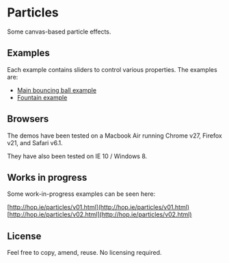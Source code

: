 # Particles

Some canvas-based particle effects.

## Examples

Each example contains sliders to control various properties. The examples are:

* [Main bouncing ball example](http://hop.ie/particles/)
* [Fountain example](http://hop.ie/particles/fountain.html)

## Browsers

The demos have been tested on a Macbook Air running Chrome v27, Firefox v21, and Safari v6.1.

They have also been tested on IE 10 / Windows 8.

## Works in progress

Some work-in-progress examples can be seen here:

[http://hop.ie/particles/v01.html](http://hop.ie/particles/v01.html)
[http://hop.ie/particles/v02.html](http://hop.ie/particles/v02.html)

## License

Feel free to copy, amend, reuse. No licensing required.